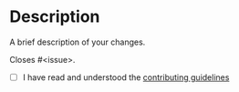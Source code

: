 # Description

A brief description of your changes.

Closes #&lt;issue&gt;.

- [ ] I have read and understood the [contributing guidelines](/paulo-ferraz-oliveira/parse-tool-versions/blob/main/CONTRIBUTING.md)
